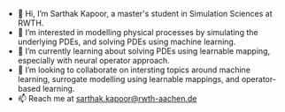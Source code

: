 - 👋 Hi, I’m Sarthak Kapoor, a master's student in Simulation Sciences at RWTH. 
- 👀 I’m interested in modelling physical processes by simulating the underlying PDEs, and solving PDEs using machine learning. 
- 🌱 I’m currently learning about solving PDEs using learnable mapping, especially with neural operator approach. 
- 💞️ I’m looking to collaborate on intersting topics around machine learning, surrogate modelling using learnable mappings, and operator-based learning. 
- 📫 Reach me at sarthak.kapoor@rwth-aachen.de

<!---
ka-sarthak/ka-sarthak is a ✨ special ✨ repository because its `README.md` (this file) appears on your GitHub profile.
You can click the Preview link to take a look at your changes.
--->
